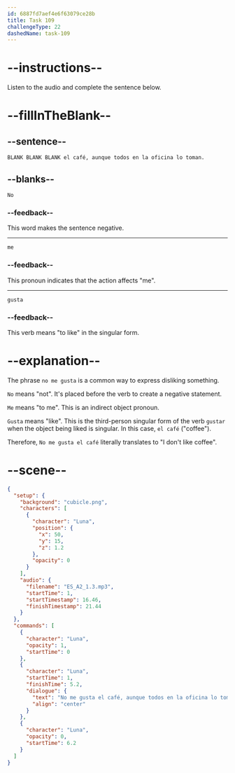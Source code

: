 ```yaml
---
id: 6887fd7aef4e6f63079ce28b
title: Task 109
challengeType: 22
dashedName: task-109
---
```


<!-- Luna: No me gusta el café, aunque todos en la oficina lo toman. -->

# --instructions--

Listen to the audio and complete the sentence below.

# --fillInTheBlank--

## --sentence--

`BLANK BLANK BLANK el café, aunque todos en la oficina lo toman.`

## --blanks--

`No`

### --feedback--

This word makes the sentence negative.

---

`me`

### --feedback--

This pronoun indicates that the action affects "me".

---

`gusta`

### --feedback--

This verb means "to like" in the singular form.

# --explanation--

The phrase `no me gusta` is a common way to express disliking something.

`No` means "not". It's placed before the verb to create a negative statement.

`Me` means "to me". This is an indirect object pronoun.

`Gusta` means "like". This is the third-person singular form of the verb `gustar` when the object being liked is singular. In this case, `el café` ("coffee").

Therefore, `No me gusta el café` literally translates to "I don't like coffee".

# --scene--

```json
{
  "setup": {
    "background": "cubicle.png",
    "characters": [
      {
        "character": "Luna",
        "position": {
          "x": 50,
          "y": 15,
          "z": 1.2
        },
        "opacity": 0
      }
    ],
    "audio": {
      "filename": "ES_A2_1.3.mp3",
      "startTime": 1,
      "startTimestamp": 16.46,
      "finishTimestamp": 21.44
    }
  },
  "commands": [
    {
      "character": "Luna",
      "opacity": 1,
      "startTime": 0
    },
    {
      "character": "Luna",
      "startTime": 1,
      "finishTime": 5.2,
      "dialogue": {
        "text": "No me gusta el café, aunque todos en la oficina lo toman.",
        "align": "center"
      }
    },
    {
      "character": "Luna",
      "opacity": 0,
      "startTime": 6.2
    }
  ]
}
```
